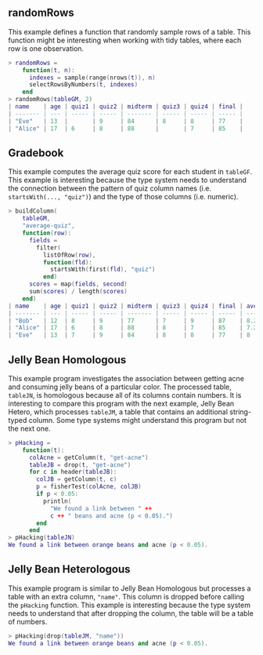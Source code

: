 ## randomRows

This example defines a function that randomly sample rows of a table. This function might be interesting when working with tidy tables, where each row is one observation.

```lua
> randomRows =
    function(t, n):
      indexes = sample(range(nrows(t)), n)
      selectRowsByNumbers(t, indexes)
    end
> randomRows(tableGM, 2)
| name    | age | quiz1 | quiz2 | midterm | quiz3 | quiz4 | final |
| ------- | --- | ----- | ----- | ------- | ----- | ----- | ----- |
| "Eve"   | 13  |       | 9     | 84      | 8     | 8     | 77    |
| "Alice" | 17  | 6     | 8     | 88      |       | 7     | 85    |
```

## Gradebook

This example computes the average quiz score for each student in `tableGF`. This example is interesting because the type system needs to understand the connection between the pattern of quiz column names (i.e. `startsWith(..., "quiz")`) and the type of those columns (i.e. numeric).

```lua
> buildColumn(
    tableGM,
    "average-quiz",
    function(row):
      fields =
        filter(
          listOfRow(row),
          function(fld):
            startsWith(first(fld), "quiz")
          end)
      scores = map(fields, second)
      sum(scores) / length(scores)
    end)
| name    | age | quiz1 | quiz2 | midterm | quiz3 | quiz4 | final | average-quiz |
| ------- | --- | ----- | ----- | ------- | ----- | ----- | ----- | ------------ |
| "Bob"   | 12  | 8     | 9     | 77      | 7     | 9     | 87    | 8.25         |
| "Alice" | 17  | 6     | 8     | 88      | 8     | 7     | 85    | 7.25         |
| "Eve"   | 13  | 7     | 9     | 84      | 8     | 8     | 77    | 8            |
```


## Jelly Bean Homologous

This example program investigates the association between getting acne and consuming jelly beans of a particular color. The processed table, `tableJN`, is homologous because all of its columns contain numbers. It is interesting to compare this program with the next example, Jelly Bean Hetero, which processes `tableJM`, a table that contains an additional string-typed column. Some type systems might understand this program but not the next one.

```lua
> pHacking =
    function(t):
      colAcne = getColumn(t, "get-acne")
      tableJB = drop(t, "get-acne")
      for c in header(tableJB):
        colJB = getColumn(t, c)
        p = fisherTest(colAcne, colJB)
        if p < 0.05:
          println(
            "We found a link between " ++ 
            c ++ " beans and acne (p < 0.05).")
        end
      end
> pHacking(tableJN)
We found a link between orange beans and acne (p < 0.05).
```

## Jelly Bean Heterologous

This example program is similar to Jelly Bean Homologous but processes a table with an extra column, `"name"`. This column is dropped before calling the `pHacking` function. This example is interesting because the type system needs to understand that after dropping the column, the table will be a table of numbers.

```lua
> pHacking(drop(tableJM, "name"))
We found a link between orange beans and acne (p < 0.05).
```